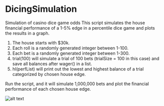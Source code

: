 # DicingSimulation
Simulation of casino dice game odds
This script simulates the house financial performance of a 1-5% edge in a percentile dice game and plots the results in a graph.
1. The house starts with $30k.
2. Each roll is a randomly generated integer between 1-100.
3. Each bet is a randomly generated integer between 1-300.
4. trial(100) will simulate a trial of 100 bets (trialSize = 100 in this case) and save all balances after wager() in a list.
5. hl(perfList) will print out the lowest and highest balance of a trial categorized by chosen house edge.

Run the script, and it will simulate 1,000,000 bets and plot the financial performance of each chosen house edge.

![alt text]([http://url/to/img.png](https://imgur.com/a/BDT1EuX)https://imgur.com/a/BDT1EuX)
